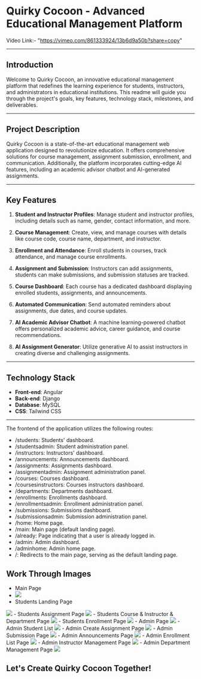 # **Quirky Cocoon - Advanced Educational Management Platform**

Video Link:- "https://vimeo.com/861333924/13b6d9a50b?share=copy"

---

## **Introduction**

Welcome to Quirky Cocoon, an innovative educational management platform that redefines the learning experience for students, instructors, and administrators in educational institutions. This readme will guide you through the project's goals, key features, technology stack, milestones, and deliverables.

---

## **Project Description**

Quirky Cocoon is a state-of-the-art educational management web application designed to revolutionize education. It offers comprehensive solutions for course management, assignment submission, enrollment, and communication. Additionally, the platform incorporates cutting-edge AI features, including an academic advisor chatbot and AI-generated assignments.

---

## **Key Features**

1. **Student and Instructor Profiles**: Manage student and instructor profiles, including details such as name, gender, contact information, and more.

2. **Course Management**: Create, view, and manage courses with details like course code, course name, department, and instructor.

3. **Enrollment and Attendance**: Enroll students in courses, track attendance, and manage course enrollments.

4. **Assignment and Submission**: Instructors can add assignments, students can make submissions, and submission statuses are tracked.

5. **Course Dashboard**: Each course has a dedicated dashboard displaying enrolled students, assignments, and announcements.

6. **Automated Communication**: Send automated reminders about assignments, due dates, and course updates.

7. **AI Academic Advisor Chatbot**: A machine learning-powered chatbot offers personalized academic advice, career guidance, and course recommendations.

8. **AI Assignment Generator**: Utilize generative AI to assist instructors in creating diverse and challenging assignments.

---

## **Technology Stack**

- **Front-end**: Angular
- **Back-end**: Django
- **Database**: MySQL
- **CSS**: Tailwind CSS

---

The frontend of the application utilizes the following routes:

- /students: Students' dashboard.
- /studentsadmin: Student administration panel.
- /instructors: Instructors' dashboard.
- /announcements: Announcements dashboard.
- /assignments: Assignments dashboard.
- /assignmentadmin: Assignment administration panel.
- /courses: Courses dashboard.
- /coursesinstructors: Courses instructors dashboard.
- /departments: Departments dashboard.
- /enrollments: Enrollments dashboard.
- /enrollmentsadmin: Enrollment administration panel.
- /submissions: Submissions dashboard.
- /submissionsadmin: Submission administration panel.
- /home: Home page.
- /main: Main page (default landing page).
- /already: Page indicating that a user is already logged in.
- /admin: Admin dashboard.
- /adminhome: Admin home page.
- /: Redirects to the main page, serving as the default landing page.

## **Work Through Images**

- Main Page
- <img src="https://github.com/masai-course/Ankit_fw19_0178/assets/103572350/d6d2a28b-84ff-4a5c-abb5-60e13fc15bb5"/>
- Students Landing Page
<img src="https://github.com/masai-course/Ankit_fw19_0178/assets/103572350/d6d2a28b-84ff-4a5c-abb5-60e13fc15bb5"/>
- Students Assignment Page
<img src="https://github.com/masai-course/Ankit_fw19_0178/assets/103572350/d6d2a28b-84ff-4a5c-abb5-60e13fc15bb5"/>
- Students Course & Instructor & Department Page
<img src="https://github.com/masai-course/Ankit_fw19_0178/assets/103572350/d6d2a28b-84ff-4a5c-abb5-60e13fc15bb5"/>
- Students Enrollment Page
<img src="https://github.com/masai-course/Ankit_fw19_0178/assets/103572350/d6d2a28b-84ff-4a5c-abb5-60e13fc15bb5"/>
- Admin Page
<img src="https://github.com/masai-course/Ankit_fw19_0178/assets/103572350/d6d2a28b-84ff-4a5c-abb5-60e13fc15bb5"/>
- Admin Student List
<img src="https://github.com/masai-course/Ankit_fw19_0178/assets/103572350/d6d2a28b-84ff-4a5c-abb5-60e13fc15bb5"/>
- Admin Create Assignment Page
<img src="https://github.com/masai-course/Ankit_fw19_0178/assets/103572350/d6d2a28b-84ff-4a5c-abb5-60e13fc15bb5"/>
- Admin Submission Page
<img src="https://github.com/masai-course/Ankit_fw19_0178/assets/103572350/d6d2a28b-84ff-4a5c-abb5-60e13fc15bb5"/>
- Admin Announcements Page
<img src="https://github.com/masai-course/Ankit_fw19_0178/assets/103572350/d6d2a28b-84ff-4a5c-abb5-60e13fc15bb5"/>
- Admin Enrollment List Page
<img src="https://github.com/masai-course/Ankit_fw19_0178/assets/103572350/d6d2a28b-84ff-4a5c-abb5-60e13fc15bb5"/>
- Admin Instructor Management Page
<img src="https://github.com/masai-course/Ankit_fw19_0178/assets/103572350/d6d2a28b-84ff-4a5c-abb5-60e13fc15bb5"/>
- Admin Department Management Page
<img src="https://github.com/masai-course/Ankit_fw19_0178/assets/103572350/d6d2a28b-84ff-4a5c-abb5-60e13fc15bb5"/>


## **Let's Create Quirky Cocoon Together!**

